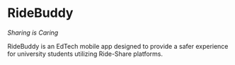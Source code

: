 # RideBuddy

*Sharing is Caring*

RideBuddy is an EdTech mobile app designed to provide a safer experience for university students utilizing Ride-Share platforms. 


